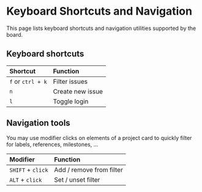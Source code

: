 # Keyboard Shortcuts and Navigation

This page lists keyboard shortcuts and navigation utilities supported by the board.


## Keyboard shortcuts

| Shortcut         | Function         |
| :--------------- | :--------------- |
| `f` or `ctrl + k`| Filter issues    |
| `n`              | Create new issue |
| `l`              | Toggle login     |


## Navigation tools

You may use modifier clicks on elements of a project card to quickly filter for labels, references, milestones, ...

| Modifier          | Function                 |
| :---              | :----------------------- |
| `SHIFT` + `click` | Add / remove from filter |
| `ALT` + `click`   | Set / unset filter       |
